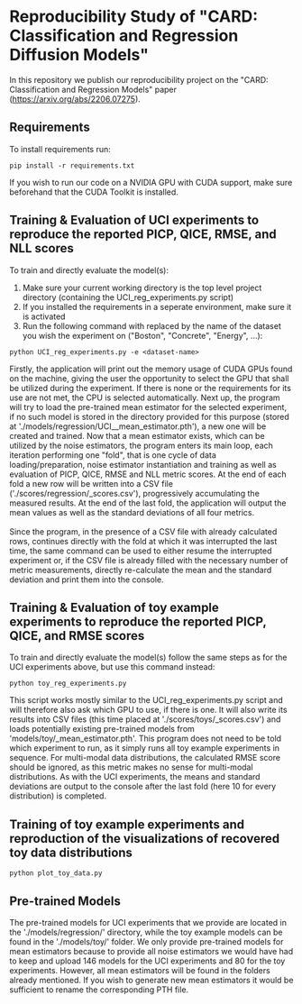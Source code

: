 # Reproducibility Study of "CARD: Classification and Regression Diffusion Models"

In this repository we publish our reproducibility project on the "CARD: Classification and Regression Models" paper (https://arxiv.org/abs/2206.07275).

## Requirements

To install requirements run:

```setup
pip install -r requirements.txt
```

If you wish to run our code on a NVIDIA GPU with CUDA support, make sure beforehand that the CUDA Toolkit is installed.

## Training & Evaluation of UCI experiments to reproduce the reported PICP, QICE, RMSE, and NLL scores

To train and directly evaluate the model(s):
1. Make sure your current working directory is the top level project directory (containing the UCI_reg_experiments.py script)
2. If you installed the requirements in a seperate environment, make sure it is activated
3. Run the following command with <dataset-name> replaced by the name of the dataset you wish the experiment on ("Boston", "Concrete", "Energy", ...):

```train-and-eval-uci
python UCI_reg_experiments.py -e <dataset-name>
```

Firstly, the application will print out the memory usage of CUDA GPUs found on the machine, giving the user the opportunity to select the GPU that shall be utilized during the experiment. If there is none or the requirements for its use are not met, the CPU is selected automatically. Next up, the program will try to load the pre-trained mean estimator for the selected experiment, if no such model is stored in the directory provided for this purpose (stored at './models/regression/UCI_<dataset-name>_mean_estimator.pth'), a new one will be created and trained. Now that a mean estimator exists, which can be utilized by the noise estimators, the program enters its main loop, each iteration performing one "fold", that is one cycle of data loading/preparation, noise estimator instantiation and training as well as evaluation of PICP, QICE, RMSE and NLL metric scores. At the end of each fold a new row will be written into a CSV file ('./scores/regression/<dataset-name>_scores.csv'), progressively accumulating the measured results. At the end of the last fold, the application will output the mean values as well as the standard deviations of all four metrics.<br/>
<br/>
Since the program, in the presence of a CSV file with already calculated rows, continues directly with the fold at which it was interrupted the last time, the same command can be used to either resume the interrupted experiment or, if the CSV file is already filled with the necessary number of metric measurements, directly re-calculate the mean and the standard deviation and print them into the console.

## Training & Evaluation of toy example experiments to reproduce the reported PICP, QICE, and RMSE scores

To train and directly evaluate the model(s) follow the same steps as for the UCI experiments above, but use this command instead:

```train-and-eval_toy
python toy_reg_experiments.py
```

This script works mostly similar to the UCI_reg_experiments.py script and will therefore also ask which GPU to use, if there is one. It will also write its results into CSV files (this time placed at './scores/toys/<distribution-name>_scores.csv') and loads potentially existing pre-trained models from 'models/toy/<distribution-name>_mean_estimator.pth'. This program does not need to be told which experiment to run, as it simply runs all toy example experiments in sequence. For multi-modal data distributions, the calculated RMSE score should be ignored, as this metric makes no sense for multi-modal distributions. As with the UCI experiments, the means and standard deviations are output to the console after the last fold (here 10 for every distribution) is completed.
  
## Training of toy example experiments and reproduction of the visualizations of recovered toy data distributions

```train-and-eval_toy
python plot_toy_data.py
```

## Pre-trained Models

The pre-trained models for UCI experiments that we provide are located in the './models/regression/' directory, while the toy example models can be found in the './models/toy/' folder.
We only provide pre-trained models for mean estimators because to provide all noise estimators we would have had to keep and upload 146 models for the UCI experiments and 80 for the toy experiments.
However, all mean estimators will be found in the folders already mentioned.
If you wish to generate new mean estimators it would be sufficient to rename the corresponding PTH file.


